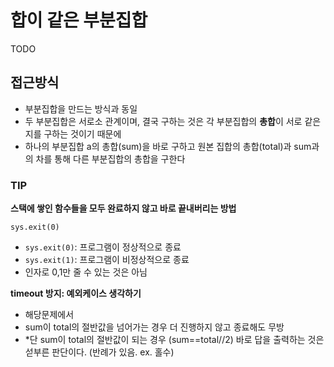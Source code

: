 # 합이 같은 부분집합

TODO

## 접근방식

- 부분집합을 만드는 방식과 동일
- 두 부분집합은 서로소 관계이며, 결국 구하는 것은 각 부분집합의 **총합**이 서로 같은지를 구하는 것이기 때문에
- 하나의 부분집합 a의 총합(sum)을 바로 구하고 원본 집합의 총합(total)과 sum과의 차를 통해 다른 부분집합의 총합을 구한다

### TIP

**스택에 쌓인 함수들을 모두 완료하지 않고 바로 끝내버리는 방법**

```
sys.exit(0)
```

- `sys.exit(0)`: 프로그램이 정상적으로 종료
- `sys.exit(1)`: 프로그램이 비정상적으로 종료
- 인자로 0,1만 줄 수 있는 것은 아님

**timeout 방지: 예외케이스 생각하기**

- 해당문제에서
- sum이 total의 절반값을 넘어가는 경우 더 진행하지 않고 종료해도 무방
- \*단 sum이 total의 절반값이 되는 경우 (sum==total//2) 바로 답을 출력하는 것은 섣부른 판단이다. (반례가 있음. ex. 홀수)
